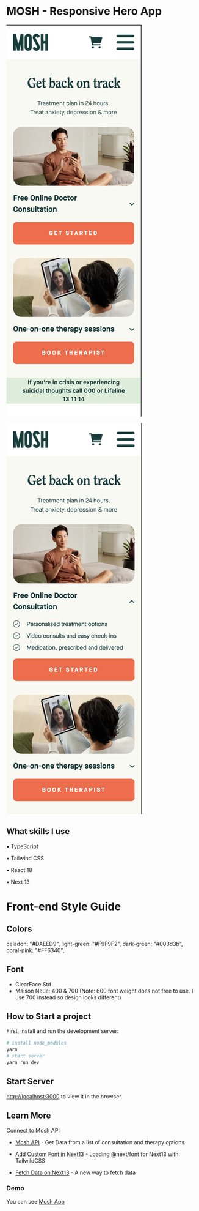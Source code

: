 # MOSH - Responsive Hero App

![Design preview for the Mosh mobile version](./public/assets/preview_1.png)

![Design preview for the Mosh mobile version open status](./public/assets/preview_2.png)

## What skills I use

• TypeScript

• Tailwind CSS

• React 18

• Next 13

# Front-end Style Guide

## Colors

celadon: "#DAEED9",
light-green: "#F9F9F2",
dark-green: "#003d3b",
coral-pink: "#FF6340",

## Font

- ClearFace Std
- Maison Neue: 400 & 700 (Note: 600 font weight does not free to use. I use 700 instead so design looks different)

## How to Start a project

First, install and run the development server:

```bash
# install node_modules
yarn 
# start server
yarn run dev
```

## Start Server

[http://localhost:3000](http://localhost:3000) to view it in the browser.

## Learn More

Connect to Mosh API  

- [Mosh API](https://moshhero.free.beeceptor.com/my/api/options) - Get Data from a list of consultation and therapy options

- [Add Custom Font in Next13](https://www.youtube.com/watch?v=5U1okKk-GGE) - Loading @next/font for Next13 with TailwildCSS

- [Fetch Data on Next13](https://beta.nextjs.org/docs/data-fetching/fetching) - A new way to fetch data
  
### Demo

You can see [Mosh App](https://mosh-hero.vercel.app)
